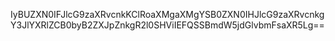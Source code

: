 IyBUZXN0IFJlcG9zaXRvcnkKClRoaXMgaXMgYSB0ZXN0IHJlcG9zaXRvcnkgY3JlYXRlZCB0byB2ZXJpZnkgR2l0SHViIEFQSSBmdW5jdGlvbmFsaXR5Lg==